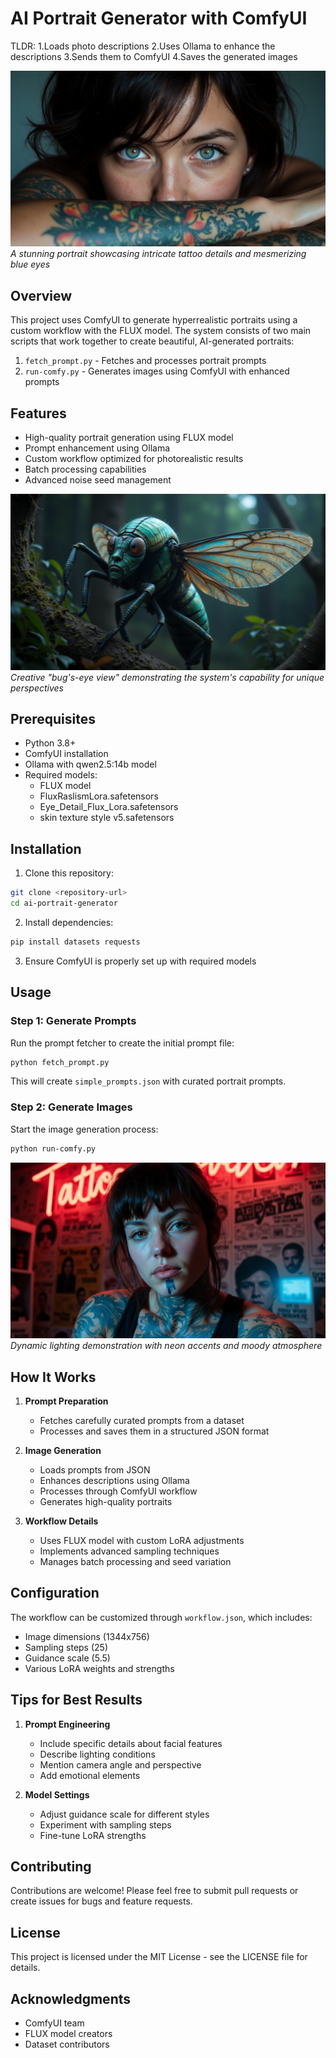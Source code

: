 # AI Portrait Generator with ComfyUI

TLDR: 
1.Loads photo descriptions
2.Uses Ollama to enhance the descriptions
3.Sends them to ComfyUI
4.Saves the generated images

![Sample Portrait 1](sample_images/ComfyUI_00435_.png)
*A stunning portrait showcasing intricate tattoo details and mesmerizing blue eyes*

## Overview

This project uses ComfyUI to generate hyperrealistic portraits using a custom workflow with the FLUX model. The system consists of two main scripts that work together to create beautiful, AI-generated portraits:

1. `fetch_prompt.py` - Fetches and processes portrait prompts
2. `run-comfy.py` - Generates images using ComfyUI with enhanced prompts

## Features

- High-quality portrait generation using FLUX model
- Prompt enhancement using Ollama
- Custom workflow optimized for photorealistic results
- Batch processing capabilities
- Advanced noise seed management

![Sample Portrait 2](sample_images/ComfyUI_00661_.png)
*Creative "bug's-eye view" demonstrating the system's capability for unique perspectives*

## Prerequisites

- Python 3.8+
- ComfyUI installation
- Ollama with qwen2.5:14b model
- Required models:
  - FLUX model
  - FluxRaslismLora.safetensors
  - Eye_Detail_Flux_Lora.safetensors
  - skin texture style v5.safetensors

## Installation

1. Clone this repository:
```bash
git clone <repository-url>
cd ai-portrait-generator
```

2. Install dependencies:
```bash
pip install datasets requests
```

3. Ensure ComfyUI is properly set up with required models

## Usage

### Step 1: Generate Prompts

Run the prompt fetcher to create the initial prompt file:

```bash
python fetch_prompt.py
```

This will create `simple_prompts.json` with curated portrait prompts.

### Step 2: Generate Images

Start the image generation process:

```bash
python run-comfy.py
```

![Sample Portrait 3](sample_images/ComfyUI_01350_.png)
*Dynamic lighting demonstration with neon accents and moody atmosphere*

## How It Works

1. **Prompt Preparation**
   - Fetches carefully curated prompts from a dataset
   - Processes and saves them in a structured JSON format

2. **Image Generation**
   - Loads prompts from JSON
   - Enhances descriptions using Ollama
   - Processes through ComfyUI workflow
   - Generates high-quality portraits

3. **Workflow Details**
   - Uses FLUX model with custom LoRA adjustments
   - Implements advanced sampling techniques
   - Manages batch processing and seed variation

## Configuration

The workflow can be customized through `workflow.json`, which includes:

- Image dimensions (1344x756)
- Sampling steps (25)
- Guidance scale (5.5)
- Various LoRA weights and strengths

## Tips for Best Results

1. **Prompt Engineering**
   - Include specific details about facial features
   - Describe lighting conditions
   - Mention camera angle and perspective
   - Add emotional elements

2. **Model Settings**
   - Adjust guidance scale for different styles
   - Experiment with sampling steps
   - Fine-tune LoRA strengths

## Contributing

Contributions are welcome! Please feel free to submit pull requests or create issues for bugs and feature requests.

## License

This project is licensed under the MIT License - see the LICENSE file for details.

## Acknowledgments

- ComfyUI team
- FLUX model creators
- Dataset contributors